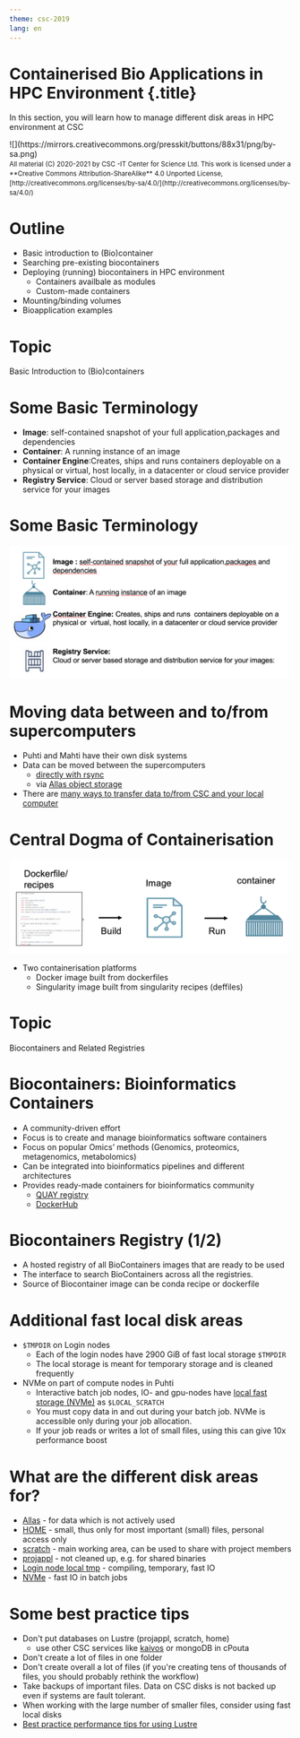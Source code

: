 ```yaml
---
theme: csc-2019
lang: en
---
```


# Containerised Bio Applications in HPC Environment {.title}
In this section, you will learn how to manage different disk areas in HPC environment at CSC

<div class="column">
![](https://mirrors.creativecommons.org/presskit/buttons/88x31/png/by-sa.png)
</div>
<div class="column">
<small>
All material (C) 2020-2021 by CSC -IT Center for Science Ltd.
This work is licensed under a **Creative Commons Attribution-ShareAlike** 4.0
Unported License, [http://creativecommons.org/licenses/by-sa/4.0/](http://creativecommons.org/licenses/by-sa/4.0/)
</small>
</div>

# Outline
- Basic introduction to (Bio)container 
- Searching pre-existing biocontainers 
- Deploying (running) biocontainers in HPC environment
   - Containers availbale as modules
   - Custom-made containers
- Mounting/binding volumes
- Bioapplication examples

# Topic 

Basic Introduction to (Bio)containers

# Some Basic Terminology

- **Image**: self-contained snapshot of your full application,packages and dependencies
- **Container**:  A running instance of an image
- **Container Engine**:Creates, ships and runs  containers deployable on a physical or  virtual, host locally, in a datacenter or cloud service provider
- **Registry Service**: Cloud or server based storage and distribution service for your images

# Some Basic Terminology

![](./img/terminology.png)

# Moving data between and to/from supercomputers

- Puhti and Mahti have their own disk systems
- Data can be moved between the supercomputers 
    - [directly with rsync](https://docs.csc.fi/data/moving/rsync/) 
    - via [Allas object storage](https://docs.csc.fi/data/Allas/)
- There are [many ways to transfer data to/from CSC and your local computer](https://docs.csc.fi/data/moving/)

# Central Dogma of Containerisation

![](./img/dogma.png)

- Two containerisation platforms
    - Docker image built from dockerfiles
    - Singularity image built from singularity recipes (deffiles)

# Topic 

Biocontainers and Related Registries

# Biocontainers: Bioinformatics Containers
- A community-driven effort 
- Focus is to create and manage bioinformatics software containers
- Focus on popular Omics’ methods (Genomics, proteomics, metagenomics, metabolomics)
- Can be integrated into bioinformatics pipelines and different architectures
- Provides ready-made containers for bioinformatics community
   - [QUAY registry](https://quay.io)
   - [DockerHub](https://hub.docker.com/)


# Biocontainers Registry (1/2)

- A hosted registry of all BioContainers images that are ready to be used 
- The interface to search BioContainers across all the registries.
- Source of Biocontainer image can be conda recipe or dockerfile


# Additional fast local disk areas 

- `$TMPDIR` on Login nodes
    - Each of the login nodes have 2900 GiB of fast local storage `$TMPDIR`
    - The local storage is meant for temporary storage and is cleaned frequently
- NVMe on part of compute nodes in Puhti
    - Interactive batch job nodes, IO- and gpu-nodes have [local fast storage (NVMe)](https://docs.csc.fi/computing/running/creating-job-scripts-puhti/#local-storage) as `$LOCAL_SCRATCH`
    - You must copy data in and out during your batch job. NVMe is accessible only during your job allocation.
    - If your job reads or writes a lot of small files, using this can give 10x performance boost

# What are the different disk areas for?

- [Allas](https://docs.csc.fi/data/Allas/) - for data which is not actively used
- [HOME](https://docs.csc.fi/computing/disk/#home-directory) - small, thus only for most important (small) files, personal access only
- [scratch](https://docs.csc.fi/computing/disk/#scratch-directory) - main working area, can be used to share with project members
- [projappl](https://docs.csc.fi/computing/disk/#projappl-directory) - not cleaned up, e.g. for shared binaries 
- [Login node local tmp](https://docs.csc.fi/computing/disk/#login-nodes) - compiling, temporary, fast IO 
- [NVMe](https://docs.csc.fi/computing/running/creating-job-scripts-puhti/#local-storage) - fast IO in batch jobs

# Some best practice tips

- Don't put databases on Lustre (projappl, scratch, home) 
    - use other CSC services like [kaivos](https://docs.csc.fi/data/kaivos/overview/) or mongoDB in cPouta
- Don't create a lot of files in one folder
- Don't create overall a lot of files (if you're creating tens of thousands of files, you should probably rethink the workflow)
- Take backups of important files. Data on CSC disks is not backed up even if systems are fault tolerant.
- When working with the large number of smaller files, consider using fast local disks
- [Best practice performance tips for using Lustre](https://docs.csc.fi/computing/lustre/#best-practices)
